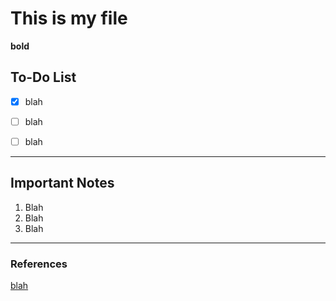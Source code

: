 # This is my file
**bold**

## **To-Do List**
- [x] blah
- [ ] blah
- [ ] blah


---

## **Important Notes**
1. Blah
2. Blah
3. Blah

---

### **References**
[blah](https://www.linkedin.com/in/dnatwick/)

